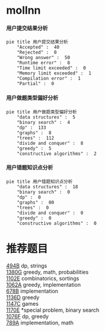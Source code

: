 # mollnn

<!-- tabs:start -->



#### **用户提交结果分析**

```mermaid
pie title 用户提交结果分析
    "Accepted" :  40
    "Rejected" :  0
    "Wrong answer" :  50
    "Runtime error" :  8
    "Time limit exceeded" :  0
    "Memory limit exceeded" :  1
    "Compilation error" :  1
    "Partial" :  0
```

#### **用户做题类型偏好分析**

```mermaid
pie title 用户做题类型偏好分析
    "data structures" :  5
    "binary search" :  4
    "dp" :  133
    "graphs" :  8
    "trees" :  112
    "divide and conquer" :  8
    "greedy" :  5
    "constructive algorithms" :  2
```
#### **用户错题知识点分析**

```mermaid
pie title 用户错题知识点分析
    "data structures" :  18
    "binary search" :  0
    "dp" :  0
    "graphs" :  00
    "trees" :  0
    "divide and conquer" :  0
    "greedy" :  0
    "constructive algorithms" :  0
```



<!-- tabs:end -->
# 推荐题目
[494B](https://codeforces.com/contest/494/problem/B)		dp,
                        strings		  
[1380G](https://codeforces.com/contest/1380/problem/G)		greedy,
                        math,
                        probabilities		  
[1102E](https://codeforces.com/contest/1102/problem/E)		combinatorics,
                        sortings		  
[1062A](https://codeforces.com/contest/1062/problem/A)		greedy,
                        implementation		  
[678B](https://codeforces.com/contest/678/problem/B)		implementation		  
[1136D](https://codeforces.com/contest/1136/problem/D)		greedy		  
[1147C](https://codeforces.com/contest/1147/problem/C)		games		  
[1170E](https://codeforces.com/contest/1170/problem/E)		*special problem,
                        binary search		  
[1076F](https://codeforces.com/contest/1076/problem/F)		dp,
                        greedy		  
[789A](https://codeforces.com/contest/789/problem/A)		implementation,
                        math		  
